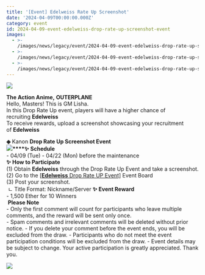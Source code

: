 ```yaml
---
title: '[Event] Edelweiss Rate Up Screenshot'
date: '2024-04-09T00:00:00.000Z'
category: event
id: 2024-04-09-event-edelweiss-drop-rate-up-screenshot-event
images:
  - >-
    /images/news/legacy/event/2024-04-09-event-edelweiss-drop-rate-up-screenshot-event/c762e198cbf64b08be5c40ba755535e4.webp
  - >-
    /images/news/legacy/event/2024-04-09-event-edelweiss-drop-rate-up-screenshot-event/82281f854781436f93f04c8b9a52597a_002.webp
  - >-
    /images/news/legacy/event/2024-04-09-event-edelweiss-drop-rate-up-screenshot-event/50d8be68f0a3415f90bcda8d539ec260.webp
---
```


![](/images/news/legacy/event/2024-04-09-event-edelweiss-drop-rate-up-screenshot-event/c762e198cbf64b08be5c40ba755535e4.webp)  

**The Action Anime,** **OUTERPLANE**  
Hello, Masters! This is GM Lisha.  
In this Drop Rate Up event, players will have a higher chance of recruiting **Edelweiss**  
To receive rewards, upload a screenshot showcasing your recruitment of **Edelweiss**  
  
**◈** Kanon **Drop Rate Up Screenshot Event  
![](/images/news/legacy/event/2024-04-09-event-edelweiss-drop-rate-up-screenshot-event/82281f854781436f93f04c8b9a52597a_002.webp)****✨** **Schedule**  
\- 04/09 (Tue) - 04/22 (Mon) before the maintenance  
**✨** **How to Participate**  
(1) Obtain **Edelweiss** through the Drop Rate Up Event and take a screenshot.  
(2) Go to the [\[**Edelweiss** Drop Rate UP Event\]](https://page.onstove.com/outerplane/en/list/127483) Event Board  
(3) Post your screenshot.  
 ㄴ Title Format: Nickname/Server **✨** **Event Reward**  
\- 1,500 Ether for 10 Winners  
 **Please Note**  
\- Only the first comment will count for participants who leave multiple comments, and the reward will be sent only once.  
\- Spam comments and irrelevant comments will be deleted without prior notice. - If you delete your comment before the event ends, you will be excluded from the draw. - Participants who do not meet the event participation conditions will be excluded from the draw. - Event details may be subject to change. Your active participation is greatly appreciated. Thank you.

![](/images/news/legacy/event/2024-04-09-event-edelweiss-drop-rate-up-screenshot-event/50d8be68f0a3415f90bcda8d539ec260.webp)
